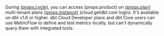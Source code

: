 <span>During <a href="https://docs.getdbt.com/docs/dbt-versions/release-notes/July-2023/sl-revamp-beta#public-beta" target="_self">{props.cycle}</a>, you can access {props.product} on <a href="https://www.getdbt.com/pricing/">{props.plan}</a>  multi-tenant plans  <a href="https://docs.getdbt.com/docs/cloud/about-cloud/regions-ip-addresses" target="_self">{props.instance}</a> (cloud.getdbt.com login). It's available on dbt v1.6 or higher. dbt Cloud Developer plans and dbt Core users can use MetricFlow to define and test metrics locally, but can't dynamically query them with integrated tools.</span> 

